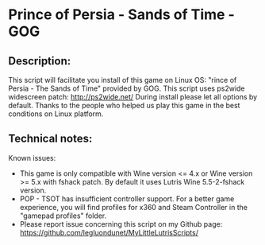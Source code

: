 # Prince of Persia - Sands of Time - GOG

## Description:
This script will facilitate you install of this game on Linux OS:
"rince of Persia - The Sands of Time" provided by GOG.
This script uses ps2wide widescreen patch: http://ps2wide.net/
During install please let all options by default.
Thanks to the people who helped us play this game in the best conditions on Linux platform.

## Technical notes:
Known issues:
- This game is only compatible with Wine version <= 4.x or Wine version >= 5.x with fshack patch. By default it uses Lutris Wine 5.5-2-fshack version.
- POP - TSOT has insufficient controller support. For a better game experience, you will find profiles for x360 and Steam Controller in the "gamepad profiles" folder.
- Please report issue concerning this script on my Github page:
https://github.com/legluondunet/MyLittleLutrisScripts/
